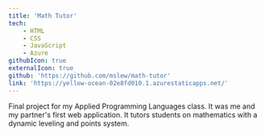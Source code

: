 ```yaml
---
title: 'Math Tutor' 
tech: 
    - HTML
    - CSS
    - JavaScript
    - Azure
githubIcon: true
externalIcon: true
github: 'https://github.com/mslew/math-tutor'
link: 'https://yellow-ocean-02e8fd010.1.azurestaticapps.net/'
---
```

Final project for my Applied Programming Languages class. It was me and my partner's first web application. It tutors students on mathematics with a dynamic leveling and points system.